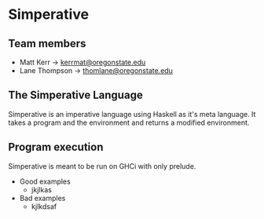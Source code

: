 # Simperative

## Team members
- Matt Kerr -> kerrmat@oregonstate.edu
- Lane Thompson -> thomlane@oregonstate.edu

## The Simperative Language
Simperative is an imperative language using Haskell as it's meta language. It takes a program and the environment and returns a modified environment.
## Program execution
Simperative is meant to be run on GHCi with only prelude.
- Good examples
  - jkjlkas
- Bad examples
  - kjlkdsaf

